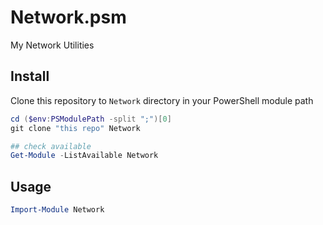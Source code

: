 # Network.psm
My Network Utilities

## Install

Clone this repository to `Network` directory in your PowerShell module path
```powershell
cd ($env:PSModulePath -split ";")[0]
git clone "this repo" Network

## check available
Get-Module -ListAvailable Network
```

## Usage

```powershell
Import-Module Network
```
